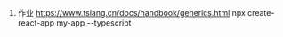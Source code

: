 1. 作业 
    https://www.tslang.cn/docs/handbook/generics.html
npx create-react-app my-app --typescript